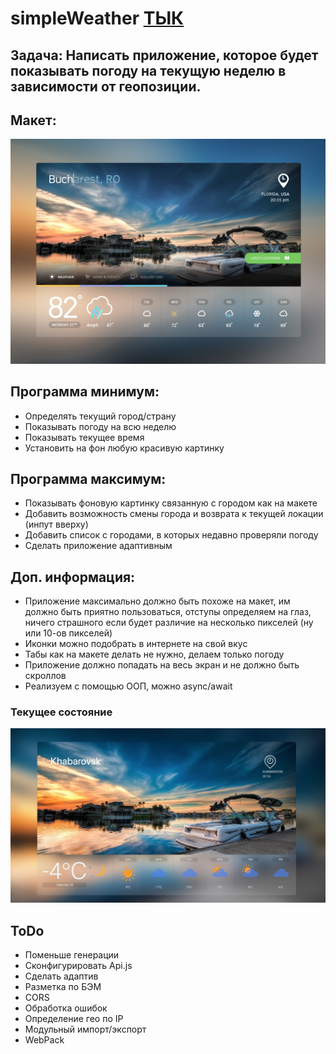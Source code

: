 # simpleWeather [ТЫК](https://t0nyhat.github.io/simpleWeather/)
## Задача: Написать приложение, которое будет показывать погоду на текущую неделю в зависимости от геопозиции.

## Макет: 
![макет](https://github.com/t0nyhat/simpleWeather/blob/master/images/task.jpg?raw=true)
## Программа минимум:
- Определять текущий город/страну
- Показывать погоду на всю неделю
- Показывать текущее время
- Установить на фон любую красивую картинку
## Программа максимум:
- Показывать фоновую картинку связанную с городом как на макете
- Добавить возможность смены города и возврата к текущей локации (инпут вверху)
- Добавить список с городами, в которых недавно проверяли погоду
- Сделать приложение адаптивным
## Доп. информация:
- Приложение максимально должно быть похоже на макет, им должно быть приятно пользоваться, отступы определяем на глаз, ничего страшного если будет различие на несколько пикселей (ну или 10-ов пикселей)
- Иконки можно подобрать в интернете на свой вкус
- Табы как на макете делать не нужно, делаем только погоду
- Приложение должно попадать на весь экран и не должно быть скроллов
- Реализуем с помощью ООП, можно async/await

### Текущее состояние 
![что сейчас](https://github.com/t0nyhat/simpleWeather/blob/master/images/now.jpg?raw=true)

## ToDo
- Поменьше генерации
- Сконфигурировать Api.js
- Сделать адаптив
- Разметка по БЭМ
- CORS
- Обработка ошибок
- Определение гео по IP
- Модульный импорт/экспорт
- WebPack